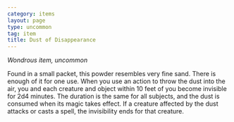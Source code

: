 ```yaml
---
category: items
layout: page
type: uncommon
tag: item
title: Dust of Disappearance 
---
```

_Wondrous item, uncommon_ 

Found in a small packet, this powder resembles very fine sand. There is enough of it for one use. When you use an action to throw the dust into the air, you and each creature and object within 10 feet of you become invisible for 2d4 minutes. The duration is the same for all subjects, and the dust is consumed when its magic takes effect. If a creature affected by the dust attacks or casts a spell, the invisibility ends for that creature. 
